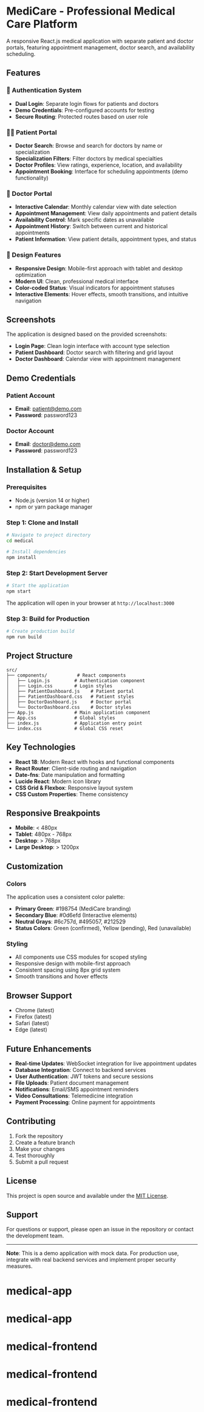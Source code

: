 # MediCare - Professional Medical Care Platform

A responsive React.js medical application with separate patient and doctor portals, featuring appointment management, doctor search, and availability scheduling.

## Features

### 🔐 Authentication System
- **Dual Login**: Separate login flows for patients and doctors
- **Demo Credentials**: Pre-configured accounts for testing
- **Secure Routing**: Protected routes based on user role

### 👨‍⚕️ Patient Portal
- **Doctor Search**: Browse and search for doctors by name or specialization
- **Specialization Filters**: Filter doctors by medical specialties
- **Doctor Profiles**: View ratings, experience, location, and availability
- **Appointment Booking**: Interface for scheduling appointments (demo functionality)

### 🏥 Doctor Portal
- **Interactive Calendar**: Monthly calendar view with date selection
- **Appointment Management**: View daily appointments and patient details
- **Availability Control**: Mark specific dates as unavailable
- **Appointment History**: Switch between current and historical appointments
- **Patient Information**: View patient details, appointment types, and status

### 🎨 Design Features
- **Responsive Design**: Mobile-first approach with tablet and desktop optimization
- **Modern UI**: Clean, professional medical interface
- **Color-coded Status**: Visual indicators for appointment statuses
- **Interactive Elements**: Hover effects, smooth transitions, and intuitive navigation

## Screenshots

The application is designed based on the provided screenshots:
- **Login Page**: Clean login interface with account type selection
- **Patient Dashboard**: Doctor search with filtering and grid layout
- **Doctor Dashboard**: Calendar view with appointment management

## Demo Credentials

### Patient Account
- **Email**: patient@demo.com
- **Password**: password123

### Doctor Account
- **Email**: doctor@demo.com
- **Password**: password123

## Installation & Setup

### Prerequisites
- Node.js (version 14 or higher)
- npm or yarn package manager

### Step 1: Clone and Install
```bash
# Navigate to project directory
cd medical

# Install dependencies
npm install
```

### Step 2: Start Development Server
```bash
# Start the application
npm start
```

The application will open in your browser at `http://localhost:3000`

### Step 3: Build for Production
```bash
# Create production build
npm run build
```

## Project Structure

```
src/
├── components/           # React components
│   ├── Login.js         # Authentication component
│   ├── Login.css        # Login styles
│   ├── PatientDashboard.js    # Patient portal
│   ├── PatientDashboard.css   # Patient styles
│   ├── DoctorDashboard.js     # Doctor portal
│   └── DoctorDashboard.css    # Doctor styles
├── App.js               # Main application component
├── App.css              # Global styles
├── index.js             # Application entry point
└── index.css            # Global CSS reset
```

## Key Technologies

- **React 18**: Modern React with hooks and functional components
- **React Router**: Client-side routing and navigation
- **Date-fns**: Date manipulation and formatting
- **Lucide React**: Modern icon library
- **CSS Grid & Flexbox**: Responsive layout system
- **CSS Custom Properties**: Theme consistency

## Responsive Breakpoints

- **Mobile**: < 480px
- **Tablet**: 480px - 768px
- **Desktop**: > 768px
- **Large Desktop**: > 1200px

## Customization

### Colors
The application uses a consistent color palette:
- **Primary Green**: #198754 (MediCare branding)
- **Secondary Blue**: #0d6efd (Interactive elements)
- **Neutral Grays**: #6c757d, #495057, #212529
- **Status Colors**: Green (confirmed), Yellow (pending), Red (unavailable)

### Styling
- All components use CSS modules for scoped styling
- Responsive design with mobile-first approach
- Consistent spacing using 8px grid system
- Smooth transitions and hover effects

## Browser Support

- Chrome (latest)
- Firefox (latest)
- Safari (latest)
- Edge (latest)

## Future Enhancements

- **Real-time Updates**: WebSocket integration for live appointment updates
- **Database Integration**: Connect to backend services
- **User Authentication**: JWT tokens and secure sessions
- **File Uploads**: Patient document management
- **Notifications**: Email/SMS appointment reminders
- **Video Consultations**: Telemedicine integration
- **Payment Processing**: Online payment for appointments

## Contributing

1. Fork the repository
2. Create a feature branch
3. Make your changes
4. Test thoroughly
5. Submit a pull request

## License

This project is open source and available under the [MIT License](LICENSE).

## Support

For questions or support, please open an issue in the repository or contact the development team.

---

**Note**: This is a demo application with mock data. For production use, integrate with real backend services and implement proper security measures.
# medical-app
# medical-app
# medical-frontend
# medical-frontend
# medical-frontend
